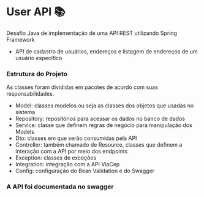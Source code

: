 # User API 📚
Desafio Java de implementação de uma API REST utilizando Spring Framework

* API de cadastro de usuários, endereços e listagem de endereços de um usuário específico

### Estrutura do Projeto

As classes foram divididas em pacotes de acordo com suas responsabilidades.

* Model: classes modelos ou seja as classes dos objetos que usadas no sistema
* Repository: repositórios para acessar os dados no banco de dados
* Service: classe que definem regras de negócio para manipulação dos Models
* Dto: classes em que serão consumidas pela API
* Controller: também chamado de Resource, classes que definem a interação com a API por meio dos endpoints
* Exception: classes de exceções
* Integration: integração com a API ViaCep
* Config: configuração do Bean Validation e do Swagger

### A API foi documentada no swagger
